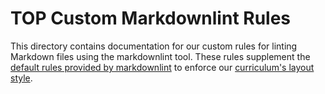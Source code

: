 <!-- markdownlint-disable-next-line -->
# TOP Custom Markdownlint Rules

This directory contains documentation for our custom rules for linting Markdown files using the markdownlint tool. These rules supplement the [default rules provided by markdownlint](https://github.com/DavidAnson/markdownlint/blob/main/doc/Rules.md) to enforce our [curriculum's layout style](https://github.com/TheOdinProject/curriculum/blob/main/LAYOUT_STYLE_GUIDE.md).
